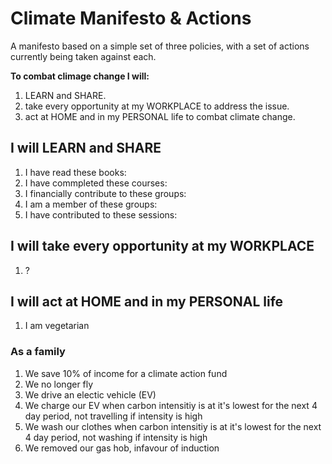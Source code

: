 # Climate Manifesto & Actions

A manifesto based on a simple set of three policies, with a set of actions currently being taken against each.

**To combat climage change I will:**

1. LEARN and SHARE.
2. take every opportunity at my WORKPLACE to address the issue.
3. act at HOME and in my PERSONAL life to combat climate change.

## I will LEARN and SHARE

1. I have read these books:
2. I have commpleted these courses:
3. I financially contribute to these groups:  
3. I am a member of these groups:  
5. I have contributed to these sessions:

## I will take every opportunity at my WORKPLACE

1. ?

## I will act at HOME and in my PERSONAL life

1. I am vegetarian

### As a family

1. We save 10% of income for a climate action fund
2. We no longer fly
3. We drive an electic vehicle (EV)
4. We charge our EV when carbon intensitiy is at it's lowest for the next 4 day period, not travelling if intensity is high
5. We wash our clothes when carbon intensitiy is at it's lowest for the next 4 day period, not washing if intensity is high
6. We removed our gas hob, infavour of induction


